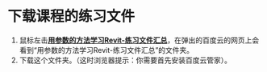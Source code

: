 # 下载课程的练习文件 #

1. 鼠标左击[**用参数的方法学习Revit-练习文件汇总**](http://pan.baidu.com/s/1sksRZCp)，在弹出的百度云的网页上会看到“用参数的方法学习Revit-练习文件汇总”的文件夹。
2. 下载这个文件夹。（这时浏览器提示：你需要首先安装百度云管家）。
